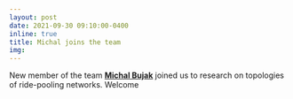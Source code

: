 ```yaml
---
layout: post
date: 2021-09-30 09:10:00-0400
inline: true
title: Michal joins the team
img:
---
```


New member of the team [**Michal Bujak**](https://www.linkedin.com/in/michal-bujak-836602182/) joined us to research on topologies of ride-pooling networks. Welcome
